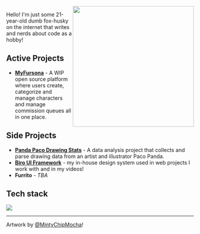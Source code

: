 <div>
  <img width="325" align="right" src="https://res.cloudinary.com/kuroji-fusky-s3/image/upload/fursonas/comms/MintyChipMocha_orig.png">
</div>

Hello! I'm just some 21-year-old dumb fox-husky on the internet that writes and nerds about code as a hobby!

## Active Projects
- **[MyFursona][mf]** - A WIP open source platform where users create, categorize and manage characters and manage commission queues all in one place.

## Side Projects
- **[Panda Paco Drawing Stats][paco]** - A data analysis project that collects and parse drawing data from an artist and illustrator Paco Panda.
- **[Biro UI Framework][bui]** - my in-house design system used in web projects I work with and in my videos!
- **Furrito** - *TBA*

## Tech stack
![](https://skillicons.dev/icons?i=js,ts,py,powershell,bash,sass,tailwind,nuxt,vue,react,next,svelte,astro,vercel,cloudflare,redis,supabase&perline=7)

----

Artwork by [@MintyChipMocha][mcm]!

<!--Projects-->
[mf]: https://github.com/MyFursona-Project/MyFursona

[paco]: https://github.com/kuroji-fusky/pacopanda-drawing-stats
[bui]: https://github.com/biro-ui

<!-- others -->
[mcm]: https://www.youtube.com/@MintyChipMocha
